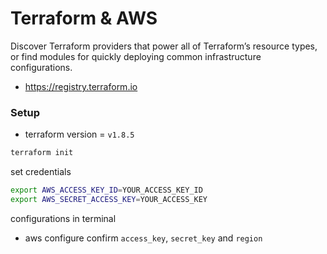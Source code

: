 # Terraform & AWS
Discover Terraform providers that power all of Terraform’s resource types, or find modules for quickly deploying common infrastructure configurations.

- https://registry.terraform.io

### Setup
* terraform version = `v1.8.5`

```sh
terraform init
```

set credentials

```sh
export AWS_ACCESS_KEY_ID=YOUR_ACCESS_KEY_ID
export AWS_SECRET_ACCESS_KEY=YOUR_ACCESS_KEY
```

configurations in terminal
* aws configure confirm `access_key`, `secret_key` and `region`



